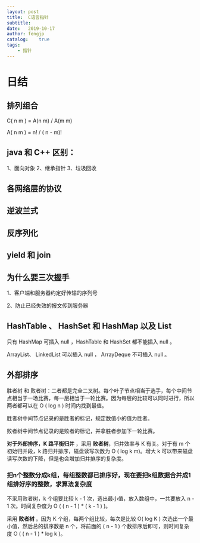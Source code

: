 ```yaml
---
layout: post
title:  C语言指针
subtitle:   
date:   2019-10-17
author: fengjp
catalog:    true
tags:
    - 指针
---
```


#   日结

##  排列组合

C( n m ) = A(n m) / A(m m)

A( n m ) = n! / ( n - m)!

##  java 和 C++ 区别：

1、面向对象 2、继承指针 3、垃圾回收

##  各网络层的协议

##  逆波兰式



##  反序列化



##  yield 和 join



##  为什么要三次握手

1、客户端和服务器约定好传输的序列号

2、防止已经失效的报文传到服务器

##  HashTable 、 HashSet 和 HashMap 以及 List

只有 HashMap 可插入 null ，HashTable 和 HashSet 都不能插入 null 。

ArrayList、 LinkedList 可以插入 null ， ArrayDeque 不可插入 null 。

##  外部排序

胜者树 和 败者树：二者都是完全二叉树。每个叶子节点相当于选手，每个中间节点相当于一场比赛，每一层相当于一轮比赛。因为每层的比较可以同时进行，所以两者都可以在 O ( log n ) 时间内找到最值。

胜者树中间节点记录的是胜者的标记，规定数值小的值为胜者。

败者树中间节点记录的是败者的标记，并拿胜者参加下一轮比赛。

__对于外部排序，K 路平衡归并__ ，采用 __败者树__，归并效率与 K 有关。对于有 m 个初始归并段，k 路归并排序，磁盘读写次数为 O ( log k m)。增大 k 可以带来磁盘读写次数的下降，但是也会增加归并排序的复杂度。

### 把n个整数分成k组，每组整数都已排序好，现在要把k组数据合并成1组排好序的整数，求算法复杂度

不采用败者树，k 个组要比较 k - 1 次，选出最小值，放入数组中，一共要放入 n - 1 次。时间复杂度为 O ( ( n - 1 ) * ( k - 1 ) )。

采用 __败者树__ 。因为 K 个组，每两个组比较，每次是比较 O( log K ) 次选出一个最小值，然后总的排序数是 n 个，将前面的 ( n - 1 ) 个数排序后即可，则时间复杂度 O ( ( n - 1 ) * log k )。


